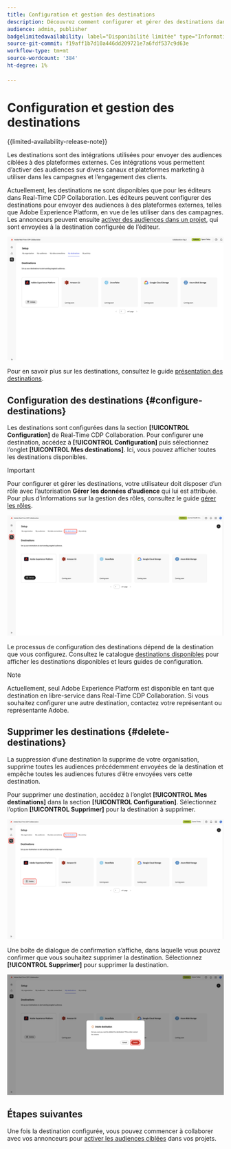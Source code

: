 ```yaml
---
title: Configuration et gestion des destinations
description: Découvrez comment configurer et gérer des destinations dans Real-Time CDP Collaboration.
audience: admin, publisher
badgelimitedavailability: label="Disponibilité limitée" type="Informative" url="https://helpx.adobe.com/fr/legal/product-descriptions/real-time-customer-data-platform-collaboration.html newtab=true"
source-git-commit: f19aff1b7d10a446dd209721e7a6fdf537c9d63e
workflow-type: tm+mt
source-wordcount: '384'
ht-degree: 1%

---
```


# Configuration et gestion des destinations

{{limited-availability-release-note}}

Les destinations sont des intégrations utilisées pour envoyer des audiences ciblées à des plateformes externes. Ces intégrations vous permettent d’activer des audiences sur divers canaux et plateformes marketing à utiliser dans les campagnes et l’engagement des clients.

Actuellement, les destinations ne sont disponibles que pour les éditeurs dans Real-Time CDP Collaboration. Les éditeurs peuvent configurer des destinations pour envoyer des audiences à des plateformes externes, telles que Adobe Experience Platform, en vue de les utiliser dans des campagnes. Les annonceurs peuvent ensuite [activer des audiences dans un projet](../collaborate/activate.md), qui sont envoyées à la destination configurée de l’éditeur.

![L’onglet Mes destinations de l’espace de travail Configuration affiche une destination Adobe Experience Platform active](/help/assets/setup/manage-destinations/my-destinations-overview.png)

Pour en savoir plus sur les destinations, consultez le guide [présentation des destinations](../destinations/overview.md).

## Configuration des destinations {#configure-destinations}

Les destinations sont configurées dans la section **[!UICONTROL Configuration]** de Real-Time CDP Collaboration. Pour configurer une destination, accédez à **[!UICONTROL Configuration]** puis sélectionnez l’onglet **[!UICONTROL Mes destinations]**. Ici, vous pouvez afficher toutes les destinations disponibles.

>[!IMPORTANT]
>
>Pour configurer et gérer les destinations, votre utilisateur doit disposer d’un rôle avec l’autorisation **Gérer les données d’audience** qui lui est attribuée. Pour plus d’informations sur la gestion des rôles, consultez le guide [gérer les rôles](../permissions/manage-roles.md).

![L’onglet Mes destinations de l’espace de travail Configuration affiche les destinations disponibles.](/help/assets/setup/manage-destinations/my-destinations.png)

Le processus de configuration des destinations dépend de la destination que vous configurez. Consultez le catalogue [destinations disponibles](../destinations/overview.md#available-destinations) pour afficher les destinations disponibles et leurs guides de configuration.

>[!NOTE]
>
>Actuellement, seul Adobe Experience Platform est disponible en tant que destination en libre-service dans Real-Time CDP Collaboration. Si vous souhaitez configurer une autre destination, contactez votre représentant ou représentante Adobe.

## Supprimer les destinations {#delete-destinations}

La suppression d’une destination la supprime de votre organisation, supprime toutes les audiences précédemment envoyées de la destination et empêche toutes les audiences futures d’être envoyées vers cette destination.

Pour supprimer une destination, accédez à l’onglet **[!UICONTROL Mes destinations]** dans la section **[!UICONTROL Configuration]**. Sélectionnez l’option **[!UICONTROL Supprimer]** pour la destination à supprimer.

![Espace de travail Mes destinations avec l’option Supprimer mise en surbrillance pour la destination Adobe Experience Platform.](/help/assets/setup/manage-destinations/delete-destination.png)

Une boîte de dialogue de confirmation s’affiche, dans laquelle vous pouvez confirmer que vous souhaitez supprimer la destination. Sélectionnez **[!UICONTROL Supprimer]** pour supprimer la destination.

![Boîte de dialogue Supprimer la destination avec l’option Supprimer mise en surbrillance.](/help/assets/setup/manage-destinations/delete-destination-confirm.png)

## Étapes suivantes

Une fois la destination configurée, vous pouvez commencer à collaborer avec vos annonceurs pour [activer les audiences ciblées](../collaborate/activate.md) dans vos projets.
